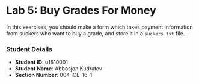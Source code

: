 # Lab 5: Buy Grades For Money

In this exercises, you should make a form which takes payment information from suckers who want to buy a grade, and store it in a `suckers.txt` file.


### Student Details

- **Student ID**: u1610001
- **Student Name**: Abbosjon Kudratov
- **Section Number**: 004 ICE-16-1
